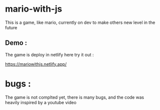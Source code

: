 # mario-with-js

This is a game, like mario, currently on dev to make others new level in the future 

## Demo :

The game is deploy in netlify here try it out : 

https://mariowithjs.netlify.app/


# bugs :

The game is not complted yet, there is many bugs, and the code was heavily inspired by a youtube video
